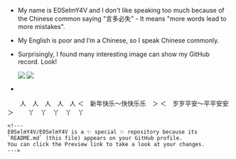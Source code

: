 - My name is E0SelmY4V and I don't like speaking too much because of the Chinese common saying "言多必失" - It means "more words lead to more mistakes".
- My English is poor and I’m a Chinese, so I speak Chinese commonly.
- Surprisingly, I found many interesting image can show my GitHub record. Look!

  <img align="left" src="https://github-readme-stats.vercel.app/api?username=E0SelmY4V">

  <img align="center" src="https://github-readme-stats.vercel.app/api/top-langs/?username=E0SelmY4V">
-  ```txt
  　　人　人　人　人　人
  ＜　新年快乐～快快乐乐　＞
  ＜　岁岁平安～平平安安　＞
  　　丫　丫　丫　丫　丫
  ```
<!---
E0SelmY4V/E0SelmY4V is a ✨ special ✨ repository because its `README.md` (this file) appears on your GitHub profile.
You can click the Preview link to take a look at your changes.
--->
